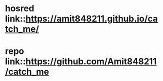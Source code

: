 # hosred link::https://amit848211.github.io/catch_me/
# repo link::https://github.com/Amit848211/catch_me
